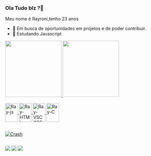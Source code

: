 ### Ola Tudo blz ?👋
Meu nome é Rayroni,tenho 23 anos

- 🔭 Em busca de oportunidades em projetos e de poder contribuir.
- 🌱 Estudando Javascript

<div>
  <a href="https://github.com/Rayroni">
<img height="180em" src="https://github-readme-stats.vercel.app/api?username=rayroni&show_icons=true$theme=dracula&include_all_commits=true&count_private=true"/>
<img height="180em" src="https://github-readme-stats.vercel.app/api/top-langs/?username=rayroni&layout=compact&langs_count=16&theme=dracula"/>
</div>
  
 <div style ="display: inline_block"><br>
 <img align="center" alt="Ray-js" height="60" width="40"    src="https://cdn.jsdelivr.net/gh/devicons/devicon/icons/javascript/javascript-original.svg" />
 <img align="center" alt="Ray-HTML" height="60" width="40"  src="https://cdn.jsdelivr.net/gh/devicons/devicon/icons/html5/html5-original.svg" />
 <img align="center"alt="Ray-VSCODE" height="60" width="40" src="https://cdn.jsdelivr.net/gh/devicons/devicon/icons/vscode/vscode-original.svg" />
 <img align="center" alt="Ray-C" height="60" width="40"     src="https://cdn.jsdelivr.net/gh/devicons/devicon/icons/c/c-original.svg" />
 
   ##
   
   <img align="center" alt="Crash"                            src="http://ift.tt/2vNoTWF"/>
  </div>

  ##
 
  <div>
  <a href="https://instagram.com/sk8_rayseiya" target="_blank"><img src="https://img.shields.io/badge/-Instagram-%23E4405F?style=for-the-badge&logo=instagram&logoColor=white" target="_blank"></a>
  <a href = "mailto:seiya.void@gmail.com"><img src="https://img.shields.io/badge/-Gmail-%23333?style=for-the-badge&logo=gmail&logoColor=white" target="_blank"></a>
  <a href="https://www.linkedin.com/in/in/rayroni-rosa-38443621b" target="_blank"><img src="https://img.shields.io/badge/-LinkedIn-%230077B5?style=for-the-badge&logo=linkedin&logoColor=white" target="_blank"></a> 
